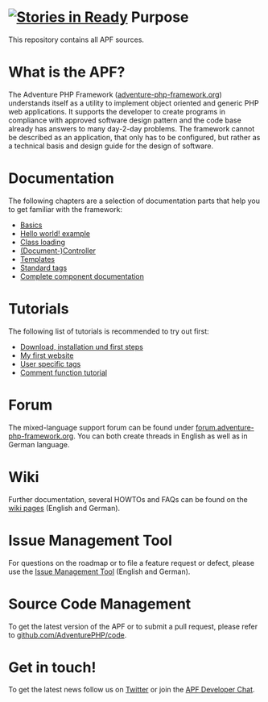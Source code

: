 [![Stories in Ready](https://badge.waffle.io/dingsda87/code.png?label=ready&title=Ready)](https://waffle.io/dingsda87/code)
Purpose
=======

This repository contains all APF sources.


What is the APF?
===============

The Adventure PHP Framework
(<a href="http://adventure-php-framework.org/en" title="adventure-php-framework.org" target="_blank">adventure-php-framework.org</a>)
understands itself as a utility to implement object oriented and generic PHP web applications. It supports the
developer to create programs in compliance with approved software design pattern and the code base already has answers
to many day-2-day problems. The framework cannot be described as an application, that only has to be configured, but
rather as a technical basis and design guide for the design of software.

Documentation
=============

The following chapters are a selection of documentation parts that help you to get familiar with the framework:
  
* <a href="http://adventure-php-framework.org/Page/013-Basics" target="_blank">Basics</a>
* <a href="http://adventure-php-framework.org/Page/014-Hello-world" target="_blank">Hello world! example</a>
* <a href="http://adventure-php-framework.org/Page/154-Class-loading" target="_blank">Class loading</a>
* <a href="http://adventure-php-framework.org/Page/006-Controller" target="_blank">(Document-)Controller</a>
* <a href="http://adventure-php-framework.org/Page/047-Templates" target="_blank">Templates</a>
* <a href="http://adventure-php-framework.org/Page/046-Standard-taglibs" target="_blank">Standard tags</a>
* <a href="http://adventure-php-framework.org/Page/119-Components-documentation" target="_blank">Complete component documentation</a>


Tutorials
=========

The following list of tutorials is recommended to try out first:

* <a href="http://adventure-php-framework.org/Page/111-Download-installation-and-first-steps" target="_blank">Download, installation und first steps</a>
* <a href="http://adventure-php-framework.org/Page/048-My-first-website" target="_blank">My first website</a>
* <a href="http://adventure-php-framework.org/Page/045-User-specific-taglibs" target="_blank">User specific tags</a>
* <a href="http://adventure-php-framework.org/Page/032-Comment-function-tutorial" target="_blank" title="Comment function tutorial">Comment function tutorial</a>


Forum
=====

The mixed-language support forum can be found under <a href="http://forum.adventure-php-framework.org" target="_blank">forum.adventure-php-framework.org</a>.
You can both create threads in English as well as in German language.


Wiki
====

Further documentation, several HOWTOs and FAQs can be found on the
<a href="http://wiki.adventure-php-framework.org/de/" title="APF wiki (German)">wiki pages</a> (English and German).


Issue Management Tool
=====================

For questions on the roadmap or to file a feature request or defect, please use the
<a href="http://tracker.adventure-php-framework.org" target="_blank">Issue Management Tool</a> (English and German).


Source Code Management
======================

To get the latest version of the APF or to submit a pull request, please refer to
<a href="https://github.com/AdventurePHP/code" title="AdventurePHP/code" target="_blank">github.com/AdventurePHP/code</a>.


Get in touch!
=============

To get the latest news follow us on <a href="http://twitter.com/AdventurePHP" target="_blank">Twitter</a> or join
the <a href="http://forum.adventure-php-framework.org/viewtopic.php?f=7&t=1324" target="_blank">APF Developer Chat</a>.
